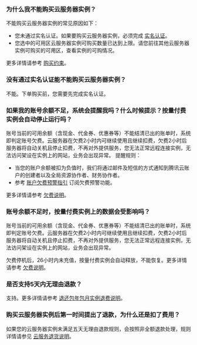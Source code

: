 ### 为什么我不能购买云服务器实例？

不能购买云服务器实例的常见原因如下：
- 您未通过实名认证。如果要购买云服务器实例，必须完成 [实名认证](https://cloud.tencent.com/document/product/378/3629)。
- 您选中的可用区云服务器实例可购买数量已达到上限。请您前往其他云服务器实例可购买的可用区，查看实例的可购情况。

更多详情请参考 [购买约束](https://cloud.tencent.com/document/product/213/2664)。

### 没有通过实名认证能不能购买云服务器实例？

不能。下单购买前，您需要先完成实名认证。

### 如果我的账号余额不足，系统会提醒我吗？什么时候提示？按量付费实例会自动停止运行吗？

账号当前的可用余额（含现金、代金券、优惠券等）不能结清已出的账单时，系统即判定账号欠费。云服务器在欠费2小时内可继续使用且继续扣费，欠费2小时后服务器将自动关机且停止扣费，不再对外提供服务，您无法正常远程连接实例，无法访问架设在实例上的网站，业务会出现异常。
提醒规则：
- 当您的账户余额被扣为负值时，我们将通过邮件及短信的方式通知到腾讯云账户的创建者以及全局资源协作者、财务协作者。
- 参考 [账户欠费预警指引](https://cloud.tencent.com/document/product/555/35518) 订阅欠费预警功能。

更多详情请参考 [欠费说明](https://cloud.tencent.com/document/product/213/2181)。

### 账号余额不足时，按量付费实例上的数据会受影响吗？

账号当前的可用余额（含现金、代金券、优惠券等）不能结清已出的账单时，系统即判定账号欠费。云服务器在欠费2小时内可继续使用且继续扣费，欠费2小时后服务器将自动关机且停止扣费，不再对外提供服务，您无法正常远程连接实例，无法访问架设在实例上的网站，业务会出现异常。

欠费停机后，26小时内未充值，按量付费实例会自动释放，不能恢复。更多详情请参考 [欠费说明](https://cloud.tencent.com/document/product/213/2181)。

### 是否支持5天内无理由退款？

支持。更多详情请参考 [退还包年包月实例退费说明](https://cloud.tencent.com/document/product/213/9711)。

### 购买云服务器实例后第一时间提出了退款，为什么还是扣了费用？

如果您的云服务器实例未满足五天无理由退款规则，会按照非全额退款处理，规则详情请参见 [云服务退货说明](https://cloud.tencent.com/document/product/555/7440)。

